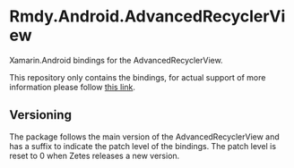 # Rmdy.Android.AdvancedRecyclerView

Xamarin.Android bindings for the AdvancedRecyclerView.

This repository only contains the bindings, for actual support of more information please follow [this link](https://github.com/digitalrmdy/xamarin-android-zetes).

## Versioning
The package follows the main version of the AdvancedRecyclerView and has a suffix to indicate the patch level of the bindings.
The patch level is reset to 0 when Zetes releases a new version.